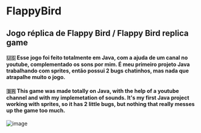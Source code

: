 # FlappyBird
## Jogo réplica de Flappy Bird / Flappy Bird replica game


#### 🇺🇸 Esse jogo foi feito totalmente em Java, com a ajuda de um canal no youtube, complementado os sons por mim. É meu primeiro projeto Java trabalhando com sprites, então possui 2 bugs chatinhos, mas nada que atrapalhe muito o jogo.
#### 🇧🇷 This game was made totally on Java, with the help of a youtube channel and with my implemetation of sounds. It's my first Java project working with sprites, so it has 2 little bugs, but nothing that really messes up the game too much.

![image](https://user-images.githubusercontent.com/75546113/112791064-15e71980-9037-11eb-9c47-c861b967f585.png)

